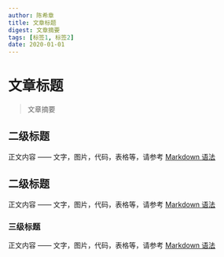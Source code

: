 ```yaml
---
author: 陈希章
title: 文章标题
digest: 文章摘要
tags: [标签1, 标签2]
date: 2020-01-01
---
```


# 文章标题
> 文章摘要

## 二级标题

正文内容 —— 文字，图片，代码，表格等，请参考 [Markdown 语法](https://www.markdown.xyz/basic-syntax/)    

## 二级标题

正文内容 —— 文字，图片，代码，表格等，请参考 [Markdown 语法](https://www.markdown.xyz/basic-syntax/)   

### 三级标题

正文内容 —— 文字，图片，代码，表格等，请参考 [Markdown 语法](https://www.markdown.xyz/basic-syntax/)   